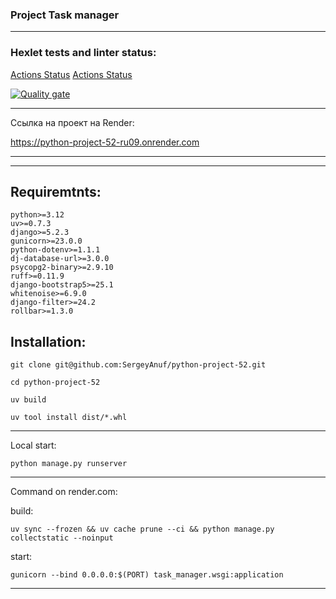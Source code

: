 ### Project Task manager
__________________________________________________________________________________________________________________
### Hexlet tests and linter status:
[Actions Status](https://github.com/SergeyAnuf/python-project-52/actions/workflows/hexlet-check.yml/badge.svg)
[Actions Status](https://github.com/SergeyAnuf/python-project-52/actions/workflows/my_workflow.yml/badge.svg)


[![Quality gate](https://sonarcloud.io/api/project_badges/quality_gate?project=SergeyAnuf_python-project-52)](https://sonarcloud.io/summary/new_code?id=SergeyAnuf_python-project-52)
__________________________________________________________________________
Ссылка на проект на Render:

https://python-project-52-ru09.onrender.com
__________________________________________________________________________
***
## Requiremtnts:
    python>=3.12
    uv>=0.7.3
    django>=5.2.3
    gunicorn>=23.0.0
    python-dotenv>=1.1.1
    dj-database-url>=3.0.0
    psycopg2-binary>=2.9.10
    ruff>=0.11.9
    django-bootstrap5>=25.1
    whitenoise>=6.9.0
    django-filter>=24.2
    rollbar>=1.3.0
## Installation:

````
git clone git@github.com:SergeyAnuf/python-project-52.git
````

````
cd python-project-52
````

`````
uv build
``````

````````
uv tool install dist/*.whl
````````

***

Local start:
````
python manage.py runserver
````
***
Command on render.com:

build:
````
uv sync --frozen && uv cache prune --ci && python manage.py collectstatic --noinput
````
start:
````
gunicorn --bind 0.0.0.0:$(PORT) task_manager.wsgi:application
````
***
